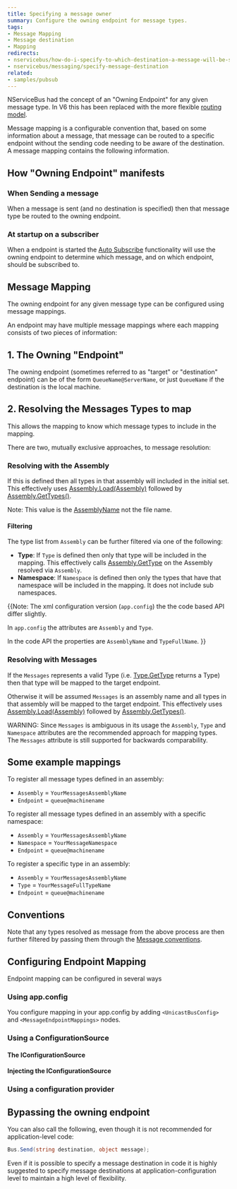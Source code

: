 ```yaml
---
title: Specifying a message owner
summary: Configure the owning endpoint for message types.
tags:
- Message Mapping
- Message destination
- Mapping
redirects:
- nservicebus/how-do-i-specify-to-which-destination-a-message-will-be-sent
- nservicebus/messaging/specify-message-destination
related:
- samples/pubsub
---
```


NServiceBus had the concept of an "Owning Endpoint" for any given message type. In V6 this has been replaced with the more flexible [routing model](/nservicebus/messaging/routing.md).

Message mapping is a configurable convention that, based on some information about a message, that message can be routed to a specific endpoint without the sending code needing to be aware of the destination. A message mapping contains the following information.


## How "Owning Endpoint" manifests


### When Sending a message

When a message is sent (and no destination is specified) then that message type be routed to the owning endpoint.


### At startup on a subscriber

When a endpoint is started the [Auto Subscribe](/nservicebus/messaging/message-owner.md) functionality will use the owning endpoint to determine which message, and on which endpoint, should be subscribed to.


## Message Mapping

The owning endpoint for any given message type can be configured using message mappings.

An endpoint may have multiple message mappings where each mapping consists of two pieces of information: 


## 1. The Owning "Endpoint"

The owning endpoint (sometimes referred to as "target" or "destination" endpoint) can be of the form `QueueName@ServerName`, or just `QueueName` if the destination is the local machine.


## 2. Resolving the Messages Types to map 

This allows the mapping to know which message types to include in the mapping.

There are two, mutually exclusive approaches, to message resolution:


### Resolving with the Assembly

If this is defined then all types in that assembly will included in the initial set. This effectively uses [Assembly.Load(Assembly)](https://msdn.microsoft.com/en-us/library/ky3942xh.aspx) followed by [Assembly.GetTypes()](https://msdn.microsoft.com/en-us/library/system.reflection.assembly.gettypes.aspx).

Note: This value is the [AssemblyName](https://msdn.microsoft.com/en-us/library/k8xx4k69.aspx) not the file name.


#### Filtering

The type list from `Assembly` can be further filtered via one of the following:

 * **Type**: If `Type` is defined then only that type will be included in the mapping. This effectively calls [Assembly.GetType](https://msdn.microsoft.com/en-us/library/y0cd10tb.aspx) on the Assembly resolved via `Assembly`. 
 * **Namespace**: If `Namespace` is defined then only the types that have that namespace will be included in the mapping. It does not include sub namespaces.

{{Note: The xml configuration version (`app.config`) the the code based API differ slightly.

In `app.config` the attributes are `Assembly` and `Type`.

In the code API the properties are `AssemblyName` and `TypeFullName`. 
}}

### Resolving with Messages

If the `Messages` represents a valid Type (i.e. [Type.GetType](https://msdn.microsoft.com/en-us/library/w3f99sx1.aspx) returns a Type) then that type will be mapped to the target endpoint.

Otherwise it will be assumed `Messages` is an assembly name and all types in that assembly will be mapped to the target endpoint.  This effectively uses [Assembly.Load(Assembly)](https://msdn.microsoft.com/en-us/library/ky3942xh.aspx) followed by [Assembly.GetTypes()](https://msdn.microsoft.com/en-us/library/system.reflection.assembly.gettypes.aspx).

WARNING: Since `Messages` is ambiguous in its usage the `Assembly`, `Type` and `Namespace` attributes are the recommended approach for mapping types. The `Messages` attribute is still supported for backwards comparability. 


## Some example mappings 

To register all message types defined in an assembly:

 * `Assembly` = `YourMessagesAssemblyName` 
 * `Endpoint` = `queue@machinename`

To register all message types defined in an assembly with a specific namespace: 

 * `Assembly` = `YourMessagesAssemblyName` 
 * `Namespace` = `YourMessageNamespace`
 * `Endpoint` = `queue@machinename`
  
To register a specific type in an assembly:

 * `Assembly` = `YourMessagesAssemblyName` 
 * `Type` = `YourMessageFullTypeName`
 * `Endpoint` = `queue@machinename`


## Conventions

Note that any types resolved as message from the above process are then further filtered by passing them through the [Message conventions](/nservicebus/messaging/messages-events-commands.md#defining-messages-conventions).


## Configuring Endpoint Mapping

Endpoint mapping can be configured in several ways


### Using app.config

You configure mapping in your app.config by adding `<UnicastBusConfig>` and `<MessageEndpointMappings>` nodes.

<!-- import endpoint-mapping-appconfig -->


### Using a ConfigurationSource


#### The IConfigurationSource

<!-- import endpoint-mapping-configurationsource -->


#### Injecting the IConfigurationSource

<!-- import inject-endpoint-mapping-configuration-source -->


### Using a configuration provider

<!-- import endpoint-mapping-configurationprovider -->


## Bypassing the owning endpoint

You can also call the following, even though it is not recommended for application-level code:

```C#
Bus.Send(string destination, object message);
```

Even if it is possible to specify a message destination in code it is highly suggested to specify message destinations at application-configuration level to maintain a high level of flexibility.
